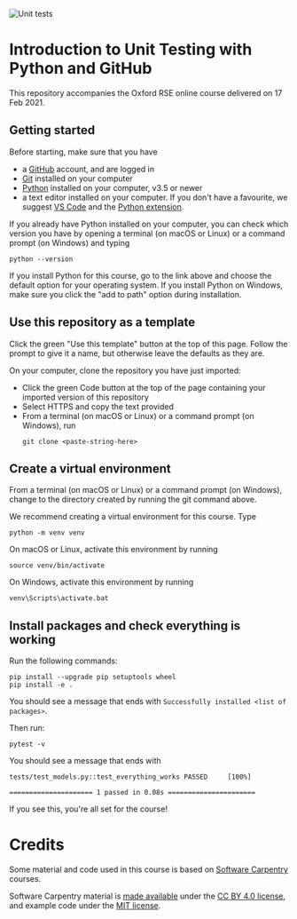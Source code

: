 ![Unit tests](https://github.com/sfmig/intro_unit_testing/workflows/Unit%20tests/badge.svg)

# Introduction to Unit Testing with Python and GitHub

This repository accompanies the Oxford RSE online course delivered on 17 Feb 2021.

## Getting started

Before starting, make sure that you have

- a [GitHub](http://github.com/) account, and are logged in
- [Git](https://git-scm.com/) installed on your computer
- [Python](https://www.python.org/downloads/) installed on your computer, v3.5 or newer
- a text editor installed on your computer. If you don't have a favourite, we suggest [VS Code](https://code.visualstudio.com/) and the [Python extension](https://marketplace.visualstudio.com/items?itemName=ms-python.python).

If you already have Python installed on your computer, you can check which version you have by opening a terminal (on macOS or Linux) or a command prompt (on Windows) and typing

```
python --version
```

If you install Python for this course, go to the link above and choose the default option for your operating system.
If you install Python on Windows, make sure you click the "add to path" option during installation.

## Use this repository as a template

Click the green "Use this template" button at the top of this page.
Follow the prompt to give it a name, but otherwise leave the defaults as they are.

On your computer, clone the repository you have just imported:
- Click the green Code button at the top of the page containing your imported version of this repository
- Select HTTPS and copy the text provided
- From a terminal (on macOS or Linux) or a command prompt (on Windows), run
  ```
  git clone <paste-string-here>
  ```

## Create a virtual environment

From a terminal (on macOS or Linux) or a command prompt (on Windows), change to the directory created by running the git command above.

We recommend creating a virtual environment for this course.
Type
```
python -m venv venv
```

On macOS or Linux, activate this environment by running
```
source venv/bin/activate
```

On Windows, activate this environment by running
```
venv\Scripts\activate.bat
```

## Install packages and check everything is working

Run the following commands:
```
pip install --upgrade pip setuptools wheel
pip install -e .
```

You should see a message that ends with `Successfully installed <list of packages>`.

Then run:
```
pytest -v
```

You should see a message that ends with
```
tests/test_models.py::test_everything_works PASSED     [100%]

===================== 1 passed in 0.08s ======================
```

If you see this, you're all set for the course!

# Credits

Some material and code used in this course is based on [Software Carpentry](https://software-carpentry.org/) courses.

Software Carpentry material is [made available](https://software-carpentry.org/license/) under the [CC BY 4.0 license](https://creativecommons.org/licenses/by/4.0/legalcode), and example code under the [MIT license](https://opensource.org/licenses/MIT).
